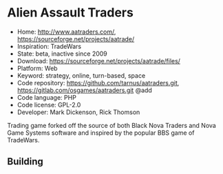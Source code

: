 # Alien Assault Traders

- Home: http://www.aatraders.com/, https://sourceforge.net/projects/aatrade/
- Inspiration: TradeWars
- State: beta, inactive since 2009
- Download: https://sourceforge.net/projects/aatrade/files/
- Platform: Web
- Keyword: strategy, online, turn-based, space
- Code repository: https://github.com/tarnus/aatraders.git, https://gitlab.com/osgames/aatraders.git @add
- Code language: PHP
- Code license: GPL-2.0
- Developer: Mark Dickenson, Rick Thomson

Trading game forked off the source of both Black Nova Traders and Nova Game Systems software and inspired by the popular BBS game of TradeWars.

## Building
